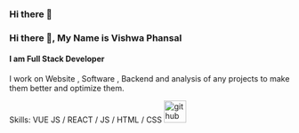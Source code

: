### Hi there 👋

### Hi there 👋, My Name is Vishwa Phansal
#### I am Full Stack Developer



I work on Website , Software , Backend and analysis of any projects to make them better and optimize them.

Skills: VUE JS / REACT / JS / HTML / CSS
[<img src='https://cdn.jsdelivr.net/npm/simple-icons@3.0.1/icons/github.svg' alt='github' height='40'>](https://github.com/vishwaphansal7) 





